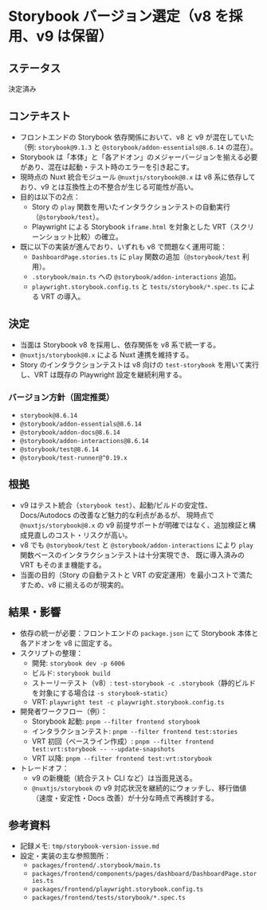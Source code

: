 # Storybook バージョン選定（v8 を採用、v9 は保留）

## ステータス

決定済み

## コンテキスト

- フロントエンドの Storybook 依存関係において、v8 と v9 が混在していた（例: `storybook@9.1.3` と `@storybook/addon-essentials@8.6.14` の混在）。
- Storybook は「本体」と「各アドオン」のメジャーバージョンを揃える必要があり、混在は起動・テスト時のエラーを引き起こす。
- 現時点の Nuxt 統合モジュール `@nuxtjs/storybook@8.x` は v8 系に依存しており、v9 とは互換性上の不整合が生じる可能性が高い。
- 目的は以下の2点：
  - Story の `play` 関数を用いたインタラクションテストの自動実行（`@storybook/test`）。
  - Playwright による Storybook `iframe.html` を対象とした VRT（スクリーンショット比較）の確立。
- 既に以下の実装が進んでおり、いずれも v8 で問題なく運用可能：
  - `DashboardPage.stories.ts` に `play` 関数の追加（`@storybook/test` 利用）。
  - `.storybook/main.ts` への `@storybook/addon-interactions` 追加。
  - `playwright.storybook.config.ts` と `tests/storybook/*.spec.ts` による VRT の導入。

## 決定

- 当面は Storybook v8 を採用し、依存関係を v8 系で統一する。
- `@nuxtjs/storybook@8.x` による Nuxt 連携を維持する。
- Story のインタラクションテストは v8 向けの `test-storybook` を用いて実行し、VRT は既存の Playwright 設定を継続利用する。

### バージョン方針（固定推奨）

- `storybook@8.6.14`
- `@storybook/addon-essentials@8.6.14`
- `@storybook/addon-docs@8.6.14`
- `@storybook/addon-interactions@8.6.14`
- `@storybook/test@8.6.14`
- `@storybook/test-runner@^0.19.x`

## 根拠

- v9 はテスト統合（`storybook test`）、起動/ビルドの安定性、Docs/Autodocs の改善など魅力的な利点があるが、
  現時点で `@nuxtjs/storybook@8.x` の v9 前提サポートが明確ではなく、追加検証と構成見直しのコスト・リスクが高い。
- v8 でも `@storybook/test` と `@storybook/addon-interactions` により `play` 関数ベースのインタラクションテストは十分実現でき、
  既に導入済みの VRT もそのまま機能する。
- 当面の目的（Story の自動テストと VRT の安定運用）を最小コストで満たすため、v8 に揃えるのが現実的。

## 結果・影響

- 依存の統一が必要：フロントエンドの `package.json` にて Storybook 本体と各アドオンを v8 に固定する。
- スクリプトの整理：
  - 開発: `storybook dev -p 6006`
  - ビルド: `storybook build`
  - ストーリーテスト（v8）: `test-storybook -c .storybook`（静的ビルドを対象にする場合は `-s storybook-static`）
  - VRT: `playwright test -c playwright.storybook.config.ts`
- 開発者ワークフロー（例）：
  - Storybook 起動: `pnpm --filter frontend storybook`
  - インタラクションテスト: `pnpm --filter frontend test:stories`
  - VRT 初回（ベースライン作成）: `pnpm --filter frontend test:vrt:storybook -- --update-snapshots`
  - VRT 以降: `pnpm --filter frontend test:vrt:storybook`
- トレードオフ：
  - v9 の新機能（統合テスト CLI など）は当面見送る。
  - `@nuxtjs/storybook` の v9 対応状況を継続的にウォッチし、移行価値（速度・安定性・Docs 改善）が十分な時点で再検討する。

## 参考資料

- 記録メモ: `tmp/storybook-version-issue.md`
- 設定・実装の主な参照箇所：
  - `packages/frontend/.storybook/main.ts`
  - `packages/frontend/components/pages/dashboard/DashboardPage.stories.ts`
  - `packages/frontend/playwright.storybook.config.ts`
  - `packages/frontend/tests/storybook/*.spec.ts`

